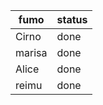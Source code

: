 | fumo | status |
|---------|-----------|
| Cirno | done    |
| marisa | done |
| Alice | done |
| reimu | done |
